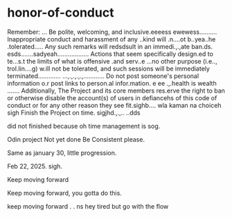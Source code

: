 # honor-of-conduct
Remember:
...
Be polite, welcoming, and inclusive.eeeess
ewewess..........
Inappropriate conduct and harassment of any ..kind will .n....ot b..yea..he .tolerated..... Any such remarks will redsdsult in an immedi.,.,ate ban.ds.
esds.......sadyeah..................
Actions that seem specifically design.ed to te...s.t the limits of what is offensive .and serv..e ...no other purpose (i.e.., trol.lin....g) w.ill not be tolerated, and such sessions will be immediately terminated.............
...,.,.,.,.,............
Do not post someone's personal information o.r post links to person.al infor.mation. e ee .,.health is wealth
.......
Additionally, The Project and its core members res.erve the right to ban or otherwise disable the account(s) of users in defiancehs of this code of conduct or for any other reason they see fit.sighb....
 wla kaman na choiceh
sigh
Finish the Project on time.  sigjhd.,.,..
..dds

did not finished because oh time management is sog.



Odin project
Not yet done
Be Consistent please.

Same as january 30, little progression.

Feb 22, 2025. sigh.


Keep moving forward

Keep moving forward, you gotta do this.

keep moving forward . . ns
hey
tired but go with the flow 
